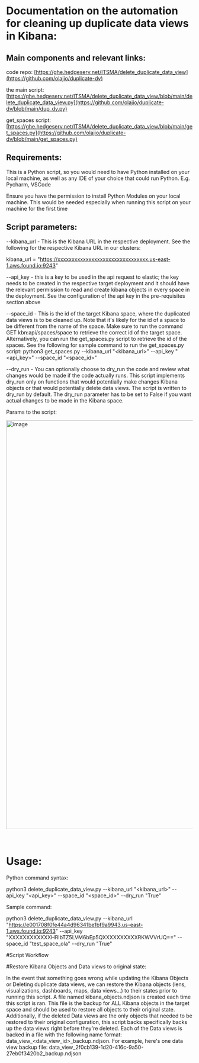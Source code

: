 # Documentation on the automation for cleaning up duplicate data views in Kibana:

## Main components and relevant links:

code repo: [https://ghe.hedgeserv.net/ITSMA/delete_duplicate_data_view](https://github.com/olajio/duplicate-dv) 

the main script: [https://ghe.hedgeserv.net/ITSMA/delete_duplicate_data_view/blob/main/delete_duplicate_data_view.py](https://github.com/olajio/duplicate-dv/blob/main/dup_dv.py)

get_spaces script: [https://ghe.hedgeserv.net/ITSMA/delete_duplicate_data_view/blob/main/get_spaces.py](https://github.com/olajio/duplicate-dv/blob/main/get_spaces.py)
    



## Requirements:

This is a Python script, so you would need to have Python installed on your local machine, as well as any IDE of your choice that could run Python. E.g. Pycharm, VSCode

Ensure you have the permission to install Python Modules on your local machine. This would be needed especially when running this script on your machine for the first time

## Script parameters:



--kibana_url - This is the Kibana URL in the respective deployment. See the following for the respective Kibana URL in our clusters:



kibana_url = "https://xxxxxxxxxxxxxxxxxxxxxxxxxxxxxxxx.us-east-1.aws.found.io:9243"

--api_key - this is a key to be used in the api request to elastic; the key needs to be created in the respective target deployment and it should have the relevant permission to read and create kibana objects in every space in the deployment. See the configuration of the api key in the pre-requisites section above



--space_id - This is the id of the target Kibana space, where the duplicated data views is to be cleaned up. Note that it's likely for the id of a space to be different from the name of the space. Make sure to run the command GET kbn:api/spaces/space to retrieve the correct id of the target space. Alternatively, you can run the get_spaces.py script to retrieve the id of the spaces. See the following for sample command to run the get_spaces.py script: python3 get_spaces.py --kibana_url "<kibana_url>" --api_key "<api_key>" --space_id "<space_id>"



--dry_run - You can optionally choose to dry_run the code and review what changes would be made if the code actually runs. This script implements dry_run only on functions that would potentially make changes Kibana objects or that would potentially delete data views. The script is written to dry_run by default. The dry_run parameter has to be set to False if you want actual changes to be made in the Kibana space.





Params to the script:

<img width="1105" alt="image" src="https://github.com/user-attachments/assets/fff07329-7af3-4870-a0ac-36d74307a4f8" />









    
# Usage:
 

Python command syntax:

python3 delete_duplicate_data_view.py --kibana_url "<kibana_url>" --api_key "<api_key>" --space_id "<space_id>" --dry_run "True"



Sample command:

python3 delete_duplicate_data_view.py --kibana_url "https://e001708f0fe44a4d96341be1bf9a9943.us-east-1.aws.found.io:9243" --api_key "XXXXXXXXXXXXHRIbTZ5LVM6bEp5QXXXXXXXXXXRKWVVrUQ==" --space_id "test_space_ola" --dry_run "True"













#Script Workflow







#Restore Kibana Objects and Data views to original state:



In the event that something goes wrong while updating the Kibana Objects or Deleting duplicate data views, we can restore the Kibana objects (lens, visualizations, dashboards, maps, data views…) to their states prior to running this script. A file named kibana_objects.ndjson is created each time this script is ran. This file is the backup for ALL Kibana objects in the target space and should be used to restore all objects to their original state. Additionally, if the deleted Data views are the only objects that needed to be restored to their original configuration, this script backs specifically backs up the data views right before they're deleted. Each of the Data views is backed in a file with the following name format: data_view_<data_view_id>_backup.ndjson. For example, here's one data view backup file: data_view_2f0cb139-1d20-416c-9a50-27eb0f3420b2_backup.ndjson




